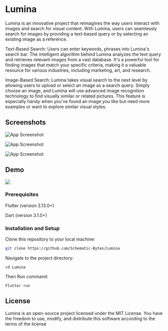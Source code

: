 
# Lumina

Lumina is an innovative project that reimagines the way users interact with images and search for visual content. With Lumina, users can seamlessly search for images by providing a text-based query or by selecting an existing image as a reference.

Text-Based Search: Users can enter keywords, phrases into Lumina's search bar. The intelligent algorithm behind Lumina analyzes the text query and retrieves relevant images from a vast database. It's a powerful tool for finding images that match your specific criteria, making it a valuable resource for various industries, including marketing, art, and research.

Image-Based Search: Lumina takes visual search to the next level by allowing users to upload or select an image as a search query. Simply choose an image, and Lumina will use advanced image recognition technology to find visually similar or related pictures. This feature is especially handy when you've found an image you like but need more examples or want to explore similar visual styles.


## Screenshots

![App Screenshot](https://lh3.googleusercontent.com/pw/AIL4fc8_ObNkEgoNUTevZeu-W-eTGdbe-xwUQGvTampftBTQ0acr1oO0itF5Bh-t1MrJnilB1uxcelE_tFPjfq2jsRaOqQ1IJfEczBxJ8gJNCpf1NKJbKtBnZmFB7x6SBicQMsEB7XVYTmiqrbKKNBM0KzxIKw=w423-h938-s-no?authuser=0)

![App Screenshot](https://lh3.googleusercontent.com/pw/AIL4fc-dR4K_jmidRoWa4343Hf_FWX1NJXnRuAiX7De6TUcDIELDLvWcuge02RmWm_sjy85H4smA4znIfxfTy0dhqLKKod4rcwyQkXmd9D5e-VtToV44W4dBeRM2UQFLY39PxxI6oln302CWEQVXZ2o7MEA6JFnOma8szJp3ft-LlqD6ujEfx1MbsD362nBZE2OIl9-9pqtHRMJWEb92Mi9OPrUQb7aMCvAg0eoYSb7udLE018B8oMgcq463FAQm7HfO9dSAfVGJdN66uEXLh6AWzIKLlVOPmmbI53_iXVu7WAAuK8qepzHdYcAOGnp5EDKKfAnC_81oGsyMWZpqKh4Nhe7dFqL2A7n-pnyc78VUr20x4iYO-9PVWNPPNJaOU9tLfW4aizoWWwM_kMBuR2rdTZydiPatHBUjE46SiO2lQTIoP5qhlJBO3J4Gl6iDryQ1siHfJeKbIzKO1fArKPu5erJVs1JeKBlVhJDl8jIm1d_WFDKUINGdIvXxvf3Xnese4UrrTwjTN1zh5MOcILnLCYWKK1wLL7kP9f5sgJkjDkUQko9PPI-_lotDPeOVz8xIN6-q1p4PMuBu2tNd2ineCH2GrmpTkpLP-w_Fxzm0YHDmPFYZTlSclYpMRhsCuAXro__XnNKCnjzF2F8PSDamN1qlYyf8mFkgXggpPovHIHedqkytNFKFluze-a0lMRAuTaL0O3uv54MsJizbEH1EtMSjYMEJrq89VOh1ZEoc9UH0_-lifwft_BuhrZNEpjEO6BEQ_L3beXt0luCw4PxwD-gByMroFtBejJHvk9UWmDnxYJ7hSERB_i4_Ce6-yoNIxwIdrMO2ZmZ4GSrs7l_2-Tyf05qYlFslq5D4kZJ8r86b0f0quwo11h02PMpCaVaQbJVvrHCE2MZ1XVo84YK4tbk=w373-h828-s-no?authuser=0)

![App Screenshot](https://lh3.googleusercontent.com/pw/AIL4fc-wfLLXulF9sa_jCwXCUBkMgqKAOr8tPJ-dLOvPfxCfAStdStLuzJqemBYZIosEaVJ-8_T8J_UJFOLcY-95knRFZZDKs8CipBV5pNv2w1FCkPS4rB2FspdlIGLk44t1OGWcLfzix7_rJcyQnPZWkBf_eM0-0-bxFR7chB9ey9h9az0_sSGOQ_ZhgUzjYVwZwLek5gPpPs0lOyyDqKi3NMVkmjVXLns0zE-GJ-FHFVbljXmDXESnqnq8wTpnOeE0amFo16XQOMg3aPuM3WvVU-Vqsp0cyU9mhhMzz-pq_w372607KkKVlGPJpwiq2jdgcmeVKnkeK7EHPKLOFMAuO8XCI-GkPIhCY1gspBFdTGAivYp_7mvVn-oyVXXlBfMsRqE_XMG2rdyYvtkWwlyYzIo2Lat52D26jL54om1dZhQKCLLSPycLQbNCsyMLwfElBN2wlRFb6c0zdXvp6rNcs3uXerxVCtYyG8hpJYAhhYngpCc3HvoPIeQwWjzuu_hAoMJ2OU5SdRoPArxZLdVjR1xMiozf73XRLhffavXj_s9fhMW8sBGDF34VlISbjenlPcQPENxYziFHdydlfAecWtxKqTUdamyvIYSTrOcrLYltgaMZ4sN0EyDpOLq-UA8olI9-5IAle6NDICbjHiK_JIlAjfBsKGtQulDWgTjJMJLSa7-qyCAXBkD8sv5lAndUMMPuWRQFiD0Tg5I_QMqBJGVixIqAyUsvZY68Civst7xxtcrf03vdSGHBuqXR_ZsUnQKJu3MvuBZSlkIv8Wz9IKfdRt8KvBV1MA5OFnHJpDKKMeepDYdTj3m7SVXw9UGLVJZLzBbfb2HC_0rSJztWBIVdAnugAjWg1ZgI-qnpb9V7gbDcR9yJtMVALmK57yh_EnJDzqZ5EWwDlO82ACT0suU=w373-h828-s-no?authuser=0)


## Demo

![](https://lh3.googleusercontent.com/pw/AIL4fc8YGY8U4UsmfLMWePb-fbui-Knvt7mDNaWPIP9Zjz9UVj1PRSW4-Sw9kFhlC6ZorPJnqJ20c5Y8dnBYbllWGI4zRtWvfm2aLe6EsMoDbLdtHM4VW0F3ZJUc5B57tQlg08nnvt0ZrclwZcNxUirYOjetOjkJuq6v2XpxWzwW4qMIkAucT4PJDfJ5sMtnI_4AcphiZp7GZwrM5UsldYO9lNIrx8Typy1nw6eqJsUpyksAmC1WudsM-W05zXBbhFxfqQIL-IOM45WqczX2FFlJEVvOYqrM7P280PW5joLTfmv08UZ5D_vNmS0bcXi_wQkn-JPgCmyolSKq-Ve5ft1bgj96uZ2TL-IgZW-P-qgMlvfF0DxF_RVGEplh-NemH8El1noHtchh1w_K4el27A6P04E-rL1_DFTMHnXljr6PSHqmNDY-XIDmG0olQTUR-wdP60NWWYTrZLxk6BJqVUTTBTGxckyGKsFHj78jbn-ZDNIQvYd-Tz8Miinkucwogzy-D98dBKVi9vatqvucXdcAXwE1O6oUY6woZwDtlpYNoCrCK2Z-ZLGWTlme6uLSX36wTdHv5cr02ZT8-R2fVhqhA9_AqKpHqRvwPHXDFPIl8YTd9Iyx5YqEsS2wpWkkDxFV6cvUF6g_j3UTOThhr5LT2pOWYFoHl-YSKrBMoLrfHWYrHqvV0JH1k-YMDNaiCESLpTIITLve935phaLdxalwnYGggP1N20xnqCN2_LqFW3vvjHAhnEAAdEHmE1IQodJ7pJI5b16uaY4edbG0zh-yRSi5UwVeB_60LVGfpzKxfaiJKSTptoOwfcllmly8mwPvwkQLBF1gyi8VRhYG_VQqi5BmfmIPqXyCVjlP-imkzDjq7-1IFt2dUoIytmYEePrM1gbrJxLacG9sUW32t-yIyqY=w346-h774-s-no?authuser=0)


### Prerequisites

Flutter (version 3.13.0+)

Dart (version 3.1.0+)


### Installation and Setup

Clone this repository to your local machine:

```bash
git clone https://github.com/Schematic-Bytes/Lumina
```

Navigate to the project directory:

`cd Lumina`

Then Run command:

`Flutter run`


## License

Lumina is an open-source project licensed under the MIT License. You have the freedom to use, modify, and distribute this software according to the terms of the license

